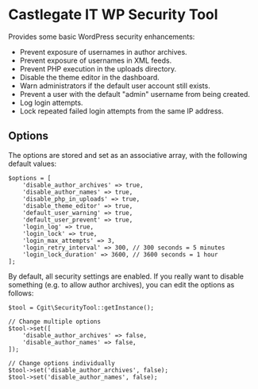 # Castlegate IT WP Security Tool #

Provides some basic WordPress security enhancements:

*   Prevent exposure of usernames in author archives.
*   Prevent exposure of usernames in XML feeds.
*   Prevent PHP execution in the uploads directory.
*   Disable the theme editor in the dashboard.
*   Warn administrators if the default user account still exists.
*   Prevent a user with the default "admin" username from being created.
*   Log login attempts.
*   Lock repeated failed login attempts from the same IP address.

## Options ##

The options are stored and set as an associative array, with the following default values:

    $options = [
        'disable_author_archives' => true,
        'disable_author_names' => true,
        'disable_php_in_uploads' => true,
        'disable_theme_editor' => true,
        'default_user_warning' => true,
        'default_user_prevent' => true,
        'login_log' => true,
        'login_lock' => true,
        'login_max_attempts' => 3,
        'login_retry_interval' => 300, // 300 seconds = 5 minutes
        'login_lock_duration' => 3600, // 3600 seconds = 1 hour
    ];

By default, all security settings are enabled. If you really want to disable something (e.g. to allow author archives), you can edit the options as follows:

    $tool = Cgit\SecurityTool::getInstance();

    // Change multiple options
    $tool->set([
        'disable_author_archives' => false,
        'disable_author_names' => false,
    ]);

    // Change options individually
    $tool->set('disable_author_archives', false);
    $tool->set('disable_author_names', false);
